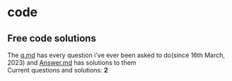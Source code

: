
# code
## Free code solutions
The [q.md](https://github.com/CapMactavish241/code/blob/main/q.md) has every question i've ever been asked to do(since 16th March, 2023) and [Answer.md](https://github.com/CapMactavish241/code/blob/main/Answer.md) has solutions to them  
Current questions and solutions: **2**
 
